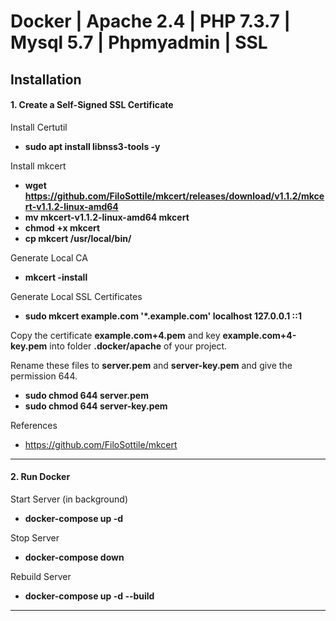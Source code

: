 # Docker | Apache 2.4 | PHP 7.3.7 | Mysql 5.7 | Phpmyadmin | SSL

## Installation

#### 1. Create a Self-Signed SSL Certificate

Install Certutil

- <b>sudo apt install libnss3-tools -y</b>

Install mkcert

- <b>wget https://github.com/FiloSottile/mkcert/releases/download/v1.1.2/mkcert-v1.1.2-linux-amd64</b>
- <b>mv mkcert-v1.1.2-linux-amd64 mkcert</b>
- <b>chmod +x mkcert</b>
- <b>cp mkcert /usr/local/bin/</b>

Generate Local CA

- <b>mkcert -install</b>

Generate Local SSL Certificates

- <b>sudo mkcert example.com '\*.example.com' localhost 127.0.0.1 ::1</b>

Copy the certificate <b>example.com+4.pem</b> and key <b>example.com+4-key.pem</b> into folder <b>.docker/apache</b> of your project.

Rename these files to <b>server.pem</b> and <b>server-key.pem</b> and give the permission 644.

- <b>sudo chmod 644 server.pem</b>
- <b>sudo chmod 644 server-key.pem</b>

References

- https://github.com/FiloSottile/mkcert

---

#### 2. Run Docker

Start Server (in background)

- <b>docker-compose up -d</b>

Stop Server

- <b>docker-compose down</b>

Rebuild Server

- <b>docker-compose up -d --build</b>

---
